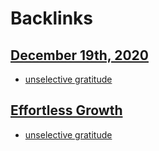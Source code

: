 
# Backlinks
## [December 19th, 2020](<December 19th, 2020.md>)
- [unselective gratitude](<unselective gratitude.md>)

## [Effortless Growth](<Effortless Growth.md>)
- [unselective gratitude](<unselective gratitude.md>)

